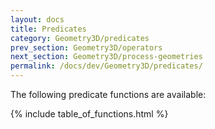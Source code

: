 ```yaml
---
layout: docs
title: Predicates
category: Geometry3D/predicates
prev_section: Geometry3D/operators
next_section: Geometry3D/process-geometries
permalink: /docs/dev/Geometry3D/predicates/
---
```


The following predicate functions are available:

{% include table_of_functions.html %}
